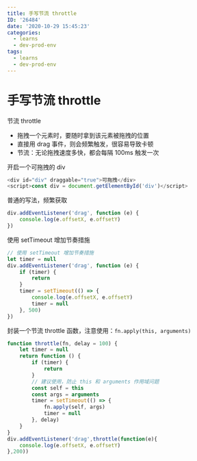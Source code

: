 ```yaml
---
title: 手写节流 throttle
ID: '26484'
date: '2020-10-29 15:45:23'
categories:
  - learns
  - dev-prod-env
tags:
  - learns
  - dev-prod-env
---
```


# 手写节流 throttle

节流 throttle

- 拖拽一个元素时，要随时拿到该元素被拖拽的位置
- 直接用 drag 事件，则会频繁触发，很容易导致卡顿
- 节流：无论拖拽速度多快，都会每隔 100ms 触发一次

开启一个可拖拽的 div

``` js 
<div id="div" draggable="true">可拖拽</div>
<script>const div = document.getElementById('div')</script>
```

普通的写法，频繁获取

``` js 
div.addEventListener('drag', function (e) {
    console.log(e.offsetX, e.offsetY)
})
```

使用 setTimeout 增加节奏措施

``` js 
// 使用 setTimeout 增加节奏措施
let timer = null
div.addEventListener('drag', function (e) {
    if (timer) {
        return
    }
    timer = setTimeout(() => {
        console.log(e.offsetX, e.offsetY)
        timer = null
    }, 500)
})
```

封装一个节流 throttle 函数，注意使用：`fn.apply(this, arguments)`

``` js 
function throttle(fn, delay = 100) {
    let timer = null
    return function () {
        if (timer) {
            return
        }
        // 建议使用，防止 this 和 arguments 作用域问题
        const self = this
        const args = arguments
        timer = setTimeout(() => {
            fn.apply(self, args)
            timer = null
        }, delay)
    }
}
div.addEventListener('drag',throttle(function(e){
    console.log(e.offsetX, e.offsetY)
},200))
```
